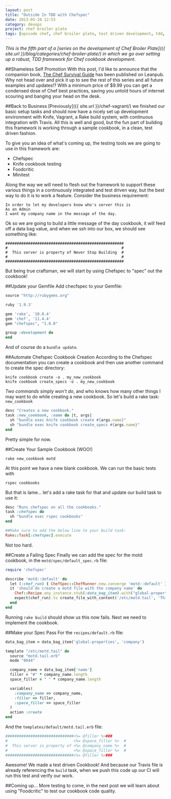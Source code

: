 ```yaml
---
layout: post
title: "Outside In TDD with Chefspec"
date: 2013-05-20 12:53
category: devops
project: chef broiler plate
tags: [opscode chef, chef broiler plate, test driven development, tdd, chefspec]
---
```


*This is the fifth part of a [series on the development of Chef Broiler Plate]({{ site.url }}/blog/categories/chef-broiler-plate/) in which we go over setting up a robust, TDD framework for Chef cookbook development.*

##Shameless Self Promotion
With this post, I'd like to announce that the companion book, [The Chef Survival Guide](https://leanpub.com/chef-survival-guide) has been published on Leanpub. Why not head over and pick it up to see the rest of this series and all future examples and updates!? With a minimum price of $9.99 you can get a condensed dose of Chef best practices, saving you untold hours of internet scouring and banging your head on the desk.

##Back to Business
[Previously]({{ site.url }}/chef-vagrant/) we finished our basic setup tasks and should now have a nicely set up development environment with Knife, Vagrant, a Rake build system, with continuous integration with Travis. All this is well and good, but the fun part of building this framework is working through a sample cookbook, in a clean, test driven fashion.

To give you an idea of what's coming up, the testing tools we are going to use in this framework are:

- Chefspec
- Knife cookbook testing
- Foodcritic
- Minitest

Along the way we will need to flesh out the framework to support these various things in a continuously integrated and test driven way, but the best way to do it is to work a feature. Consider the business requirement:

    In order to let my developers know who's server this is
    As an Admin
    I want my company name in the message of the day.

Ok so we are going to build a little message of the day cookbook, it will feed off a data bag value, and when we ssh into our box, we should see something like:

    ####################################################
    #                                                  #
    #  This server is property of Never Stop Building  #
    #                                                  #
    ####################################################

But being true craftsman, we will start by using Chefspec to "spec" out the cookbook!

##Update your Gemfile
Add checfspec to your Gemfile:

```ruby
source "http://rubygems.org"

ruby '1.9.3'

gem 'rake', '10.0.4'
gem 'chef', '11.4.4'
gem "chefspec", "1.0.0"

group :development do
end
```

And of course do a `bundle update`.

##Automate Chefspec Cookbook Creation
According to the Chefspec documentation you can create a cookbook and then use another command to create the spec directory:

    knife cookbook create -o . my_new_cookbook
    knife cookbook create_specs -o . my_new_cookbook

*Two commands simply won't do*, and who knows how many other things I may want to do while creating a new cookbook. So let's build a rake task: `new_cookbook`

```ruby
desc "Creates a new cookbook."
task :new_cookbook, :name do |t, args|
  sh "bundle exec knife cookbook create #{args.name}"
  sh "bundle exec knife cookbook create_specs #{args.name}"
end
```

Pretty simple for now.

##Create Your Sample Cookbook (WOO!)

    rake new_cookbook motd

At this point we have a new blank cookbook. We can run the basic tests with

    rspec cookbooks

But that is lame… let's add a rake task for that and update our build task to use it:

```ruby
desc "Runs chefspec on all the cookbooks."
task :chefspec do
  sh "bundle exec rspec cookbooks"
end

##Make sure to add the below line to your build task:
Rake::Task[:chefspec].execute
```

Not too hard.

##Create a Failing Spec
Finally we can add the spec for the motd cookbook, in the `motd/spec/default_spec.rb` file:

```ruby
require 'chefspec'

describe 'motd::default' do
  let (:chef_run) { ChefSpec::ChefRunner.new.converge 'motd::default' }
  it 'should do create a motd file with the company name' do
    Chef::Recipe.any_instance.stub(:data_bag_item).with("global-properties", "company").and_return({"id" => "company", "name" => "Never Stop Building"})
    expect(chef_run).to create_file_with_content('/etc/motd.tail', 'This server is property of Never Stop Building')
  end
end
```

Running `rake build` should show us this now fails. Next we need to implement the cookbook.

##Make your Spec Pass
For the `recipes/default.rb` file:

```ruby
data_bag_item = data_bag_item('global-properties', 'company')

template "/etc/motd.tail" do
  source "motd.tail.erb"
  mode "0644"

  company_name = data_bag_item['name']
  filler = "#" * company_name.length
  space_filler = " " * company_name.length

  variables(
    :company_name => company_name,
    :filler => filler,
    :space_filler => space_filler
  )
  action :create
end
```

And the `templates/default/motd.tail.erb` file:

```ruby
##############################<%= @filler %>###
#                             <%= @space_filler %>  #
#  This server is property of <%= @company_name %>  #
#                             <%= @space_filler %>  #
##############################<%= @filler %>###
```

Awesome! We made a test driven Cookbook! And because our Travis file is already referencing the `build` task, when we push this code up our CI will run this test and verify our work.

##Coming up…
More testing to come, in the next post we will learn about using "Foodcritic" to test our cookbook code quality.


